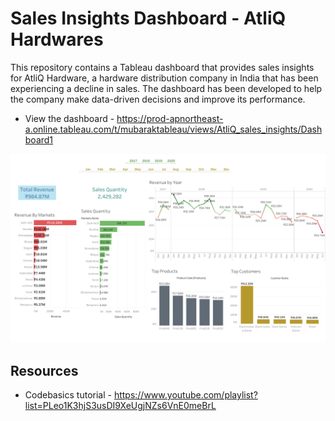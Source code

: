 # **Sales Insights Dashboard** - AtliQ Hardwares
This repository contains a Tableau dashboard that provides sales insights for AtliQ Hardware, a hardware distribution company in India that has been experiencing a decline in sales. The dashboard has been developed to help the company make data-driven decisions and improve its performance.


* View the dashboard - https://prod-apnortheast-a.online.tableau.com/t/mubaraktableau/views/AtliQ_sales_insights/Dashboard1


![alt text](https://github.com/mubarakmayyeri/sales-insights-tableau/blob/master/images/dashboard.png "Dashboard")

## Resources 
* Codebasics tutorial - https://www.youtube.com/playlist?list=PLeo1K3hjS3usDI9XeUgjNZs6VnE0meBrL
